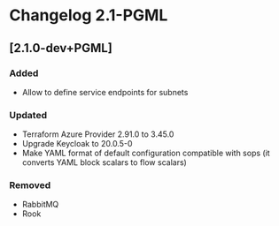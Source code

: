 <!-- markdownlint-disable-file no-duplicate-header -->
# Changelog 2.1-PGML

## [2.1.0-dev+PGML]

### Added

- Allow to define service endpoints for subnets

### Updated

- Terraform Azure Provider 2.91.0 to 3.45.0
- Upgrade Keycloak to 20.0.5-0
- Make YAML format of default configuration compatible with sops (it converts YAML block scalars to flow scalars)

### Removed

- RabbitMQ
- Rook
